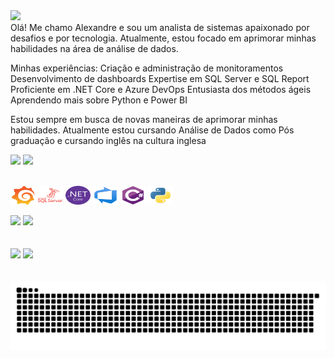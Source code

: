 <img src="https://readme-typing-svg.herokuapp.com/?font=Righteous&size=35&center=true&vCenter=true&width=500&height=70&duration=4000&lines=Bem+Vindo!+👋;+Me+Chamo+Alexandre!;" />
</h1>

<br>
Olá!
Me chamo Alexandre e sou um analista de sistemas apaixonado por desafios e por tecnologia. Atualmente, estou focado em aprimorar minhas habilidades na área de análise de dados. 

Minhas experiências: 
 Criação e administração de monitoramentos
 Desenvolvimento de dashboards
 Expertise em SQL Server e SQL Report
 Proficiente em .NET Core e Azure DevOps
 Entusiasta dos métodos ágeis
 Aprendendo mais sobre Python e Power BI

Estou sempre em busca de novas maneiras de aprimorar minhas habilidades.
Atualmente estou cursando Análise de Dados como Pós graduação e cursando inglês na cultura inglesa
<br>

<img width="52%" src="https://github-readme-stats.vercel.app/api?username=AlexandreMarq&show_icons=true&theme=outrun&count_private=true">  <img width="40%" src="https://github-readme-stats.vercel.app/api/top-langs/?username=AlexandreMarq&layout=compact&theme=outrun">

<div style="display: inline_block"><br>
  <img align="center" alt="Rafa-Csharp" height="30" width="40" src="https://raw.githubusercontent.com/devicons/devicon/master/icons/grafana/grafana-original.svg">
  <img align="center" alt="Rafa-Csharp" height="30" width="40" src="https://raw.githubusercontent.com/devicons/devicon/master/icons/microsoftsqlserver/microsoftsqlserver-plain-wordmark.svg">
  <img align="center" alt="Rafa-Csharp" height="30" width="40" src="https://raw.githubusercontent.com/devicons/devicon/master/icons/dotnetcore/dotnetcore-original.svg">
  <img align="center" alt="Rafa-Csharp" height="30" width="40" src="https://raw.githubusercontent.com/devicons/devicon/master/icons/azuredevops/azuredevops-original.svg">
  <img align="center" alt="Rafa-Csharp" height="30" width="40" src="https://raw.githubusercontent.com/devicons/devicon/master/icons/csharp/csharp-original.svg">
  <img align="center" alt="Rafa-Python" height="30" width="40" src="https://raw.githubusercontent.com/devicons/devicon/master/icons/python/python-original.svg">
</div>

<div><br>
  <img width="42%" src="https://github-readme-stats.vercel.app/api/pin/?username=AlexandreMarq&repo=ProjetoTccEmpresa_API&theme=outrun">
  <img width="42%" src="https://github-readme-stats.vercel.app/api/pin/?username=AlexandreMarq&repo=api_python&theme=outrun">
</div>
 
<div><br><br>
  <a href = "mailto:alexandremarqq@gmail.com"><img src="https://img.shields.io/badge/Gmail-D14836?style=for-the-badge&logo=gmail&logoColor=white" target="_blank"></a>
  <a href="https://www.linkedin.com/in/alexandre-marques-4857b8140/" target="_blank"><img src="https://img.shields.io/badge/-LinkedIn-%230077B5?style=for-the-badge&logo=linkedin&logoColor=white" target="_blank">
  </div>
    
<div><br>
  <!-- <img width="42%" src="https://github-readme-stats.vercel.app/api/pin/?username=AlexandreMarq&repo=AppBase&theme=outrun">
  <img width="42%" src="https://github-readme-stats.vercel.app/api/pin/?username=AlexandreMarq&repo=compose_tools_kit&theme=outrun">
  <img width="42%" src="https://github-readme-stats.vercel.app/api/pin/?username=AlexandreMarq&repo=google_course_jetpack_compose_mars_photos&theme=outrun">
  <img width="42%" src="https://github-readme-stats.vercel.app/api/pin/?username=AlexandreMarq&repo=google_course_jetpack_compose_article&theme=outrun">
  <img width="42%" src="https://github-readme-stats.vercel.app/api/pin/?username=AlexandreMarq&repo=FilmesCoroutines&theme=outrun">
  <img width="42%" src="https://github-readme-stats.vercel.app/api/pin/?username=AlexandreMarq&repo=google_course_jetpack_compose_quadrant&theme=outrun"> -->
</div>
<div><br>
  <picture>
    <source media="(prefers-color-scheme: dark)" srcset="https://raw.githubusercontent.com/AlexandreMarq/AlexandreMarq/output/github-contribution-grid-snake-dark.svg">
    <source media="(prefers-color-scheme: light)" srcset="https://raw.githubusercontent.com/AlexandreMarq/AlexandreMarq/output/github-contribution-grid-snake.svg">
    <img alt="github contribution grid snake animation" src="https://raw.githubusercontent.com/AlexandreMarq/AlexandreMarq/output/github-contribution-grid-snake.svg">
  </picture>

</div>
